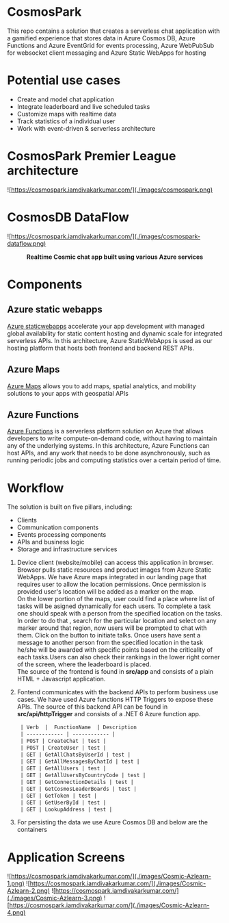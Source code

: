 # CosmosPark

This repo contains a solution that creates a serverless chat application with a gamified experience that stores 
data in Azure Cosmos DB, Azure Functions and Azure EventGrid for events processing, Azure WebPubSub for websocket client messaging and
Azure Static WebApps for hosting


# Potential use cases

- Create and model chat application 
- Integrate leaderboard and live scheduled tasks 
- Customize maps with realtime data
- Track statistics of a individual user 
- Work with event-driven & serverless architecture


# CosmosPark Premier League architecture

![https://cosmospark.iamdivakarkumar.com/](./images/cosmospark.png)

# CosmosDB DataFlow

![https://cosmospark.iamdivakarkumar.com/](./images/cosmospark-dataflow.png)


<p align="center">
  <b> Realtime Cosmic chat app built using various Azure services </b>
</p>


# Components

## Azure static webapps
[Azure staticwebapps](https://azure.microsoft.com/en-us/services/app-service/static/#overview) accelerate your app development with managed global availability for static content hosting and dynamic scale for integrated serverless APIs. 
In this architecture, Azure StaticWebApps is used as our hosting platform that hosts both frontend and backend REST APIs.

## Azure Maps
[Azure Maps](https://azure.microsoft.com/en-in/services/azure-maps/#azuremaps-overview) allows you to add maps, spatial analytics, and mobility solutions to your apps with geospatial APIs

## Azure Functions
[Azure Functions](https://azure.microsoft.com/en-us/services/functions/) is a serverless platform solution on Azure that allows developers to write compute-on-demand code, 
without having to maintain any of the underlying systems. In this architecture, Azure Functions can host APIs, and any work that needs to be done asynchronously, such as running periodic jobs and computing statistics over a certain period of time.




# Workflow

The solution is built on five pillars, including:

- Clients
- Communication components
- Events processing components
- APIs and business logic 
- Storage and infrastructure services


1. Device client (website/mobile) can access this application in browser. Browser pulls static resources and product images from Azure Static WebApps. We have Azure maps integrated in our landing page
that requires user to allow the location permissions. Once permission is provided user's location will be added as a marker on the map. <br> On the lower portion of the maps, user could find a place where list of tasks will be asigned dynamically for each users. To complete a task one should speak with a person from the specified location 
on the tasks. In order to do that , search for the particular location and select on any marker around that region, now users will be prompted to chat with them. Click on the button to initiate talks.
Once users have sent a message to another person from the specified location in the task he/she will be awarded with specific points based on the criticality of each tasks.Users can also check their rankings in the lower right corner of the screen, where the leaderboard is placed.
<br> The source of the frontend is found in <b>src/app</b> and consists of a plain HTML + Javascript application.

2. Fontend communicates with the backend APIs to perform business use cases. We have used Azure functions HTTP Triggers to expose these APIs. The source of this backend API can be found in **src/api/httpTrigger** and consists of a .NET 6 Azure function app.

		| Verb  |  FunctionName  | Description
		| ------------ | ------------ |
		| POST | CreateChat | test |
		| POST | CreateUser | test |
		| GET | GetAllChatsByUserId | test |
		| GET | GetAllMessagesByChatId | test |
		| GET | GetAllUsers | test |
		| GET | GetAllUsersByCountryCode | test |
		| GET | GetConnectionDetails | test |
		| GET | GetCosmosLeaderBoards | test |
		| GET | GetToken | test |
		| GET | GetUserById | test |
		| GET | LookupAddress | test |

3. For persisting the data we use Azure Cosmos DB and below are the containers 


# Application Screens

![https://cosmospark.iamdivakarkumar.com/](./images/Cosmic-Azlearn-1.png)
![https://cosmospark.iamdivakarkumar.com/](./images/Cosmic-Azlearn-2.png)
![https://cosmospark.iamdivakarkumar.com/](./images/Cosmic-Azlearn-3.png)
![https://cosmospark.iamdivakarkumar.com/](./images/Cosmic-Azlearn-4.png)
